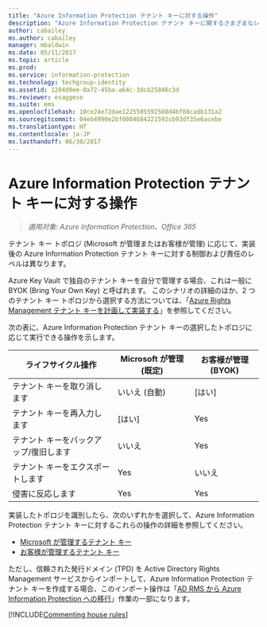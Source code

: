 ```yaml
---
title: "Azure Information Protection テナント キーに対する操作"
description: "Azure Information Protection テナント キーに関するさまざまなレベルの制御および責任について確認してください。"
author: cabailey
ms.author: cabailey
manager: mbaldwin
ms.date: 05/11/2017
ms.topic: article
ms.prod: 
ms.service: information-protection
ms.technology: techgroup-identity
ms.assetid: 1284d0ee-0a72-45ba-a64c-3dcb25846c3d
ms.reviewer: esaggese
ms.suite: ems
ms.openlocfilehash: 10ce24e72dae1225505592508d4bf88cadb131a2
ms.sourcegitcommit: 04eb4990e2bf0004684221592cb93df35e6acebe
ms.translationtype: HT
ms.contentlocale: ja-JP
ms.lasthandoff: 06/30/2017
---
```

# Azure Information Protection テナント キーに対する操作
<a id="operations-for-your-azure-information-protection-tenant-key" class="xliff"></a>

>*適用対象: Azure Information Protection、Office 365*

テナント キー トポロジ (Microsoft が管理またはお客様が管理) に応じて、実装後の Azure Information Protection テナント キーに対する制御および責任のレベルは異なります。

Azure Key Vault で独自のテナント キーを自分で管理する場合、これは一般に BYOK (Bring Your Own Key) と呼ばれます。 このシナリオの詳細のほか、2 つのテナント キー トポロジから選択する方法については、「[Azure Rights Management テナント キーを計画して実装する](../plan-design/plan-implement-tenant-key.md)」を参照してください。

次の表に、Azure Information Protection テナント キーの選択したトポロジに応じて実行できる操作を示します。

|ライフサイクル操作|Microsoft が管理 (既定)|お客様が管理 (BYOK)|
|-----------------------|-------------------------------|---------------------------|
|テナント キーを取り消します|いいえ (自動)|[はい]|
|テナント キーを再入力します|[はい]|Yes|
|テナント キーをバックアップ/復旧します|いいえ|Yes|
|テナント キーをエクスポートします|Yes|いいえ|
|侵害に反応します|Yes|Yes|

実装したトポロジを識別したら、次のいずれかを選択して、Azure Information Protection テナント キーに対するこれらの操作の詳細を参照してください。

- [Microsoft が管理するテナント キー](operations-microsoft-managed-tenant-key.md)
- [お客様が管理するテナント キー](operations-customer-managed-tenant-key.md)

ただし、信頼された発行ドメイン (TPD) を Active Directory Rights Management サービスからインポートして、Azure Information Protection テナント キーを作成する場合、このインポート操作は「[AD RMS から Azure Information Protection への移行](../plan-design/migrate-from-ad-rms-to-azure-rms.md)」作業の一部になります。  

[!INCLUDE[Commenting house rules](../includes/houserules.md)]
